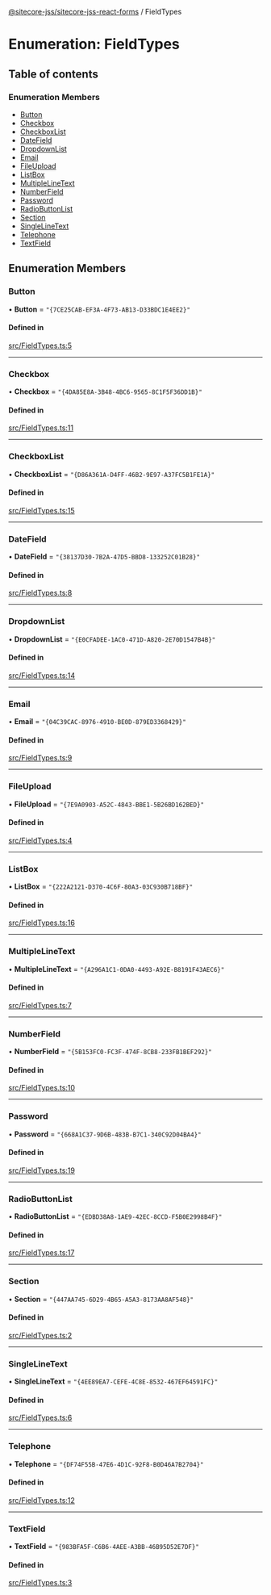 [@sitecore-jss/sitecore-jss-react-forms](../README.md) / FieldTypes

# Enumeration: FieldTypes

## Table of contents

### Enumeration Members

- [Button](FieldTypes.md#button)
- [Checkbox](FieldTypes.md#checkbox)
- [CheckboxList](FieldTypes.md#checkboxlist)
- [DateField](FieldTypes.md#datefield)
- [DropdownList](FieldTypes.md#dropdownlist)
- [Email](FieldTypes.md#email)
- [FileUpload](FieldTypes.md#fileupload)
- [ListBox](FieldTypes.md#listbox)
- [MultipleLineText](FieldTypes.md#multiplelinetext)
- [NumberField](FieldTypes.md#numberfield)
- [Password](FieldTypes.md#password)
- [RadioButtonList](FieldTypes.md#radiobuttonlist)
- [Section](FieldTypes.md#section)
- [SingleLineText](FieldTypes.md#singlelinetext)
- [Telephone](FieldTypes.md#telephone)
- [TextField](FieldTypes.md#textfield)

## Enumeration Members

### Button

• **Button** = ``"{7CE25CAB-EF3A-4F73-AB13-D33BDC1E4EE2}"``

#### Defined in

[src/FieldTypes.ts:5](https://github.com/Sitecore/jss/blob/9fc110cd9/packages/sitecore-jss-react-forms/src/FieldTypes.ts#L5)

___

### Checkbox

• **Checkbox** = ``"{4DA85E8A-3B48-4BC6-9565-8C1F5F36DD1B}"``

#### Defined in

[src/FieldTypes.ts:11](https://github.com/Sitecore/jss/blob/9fc110cd9/packages/sitecore-jss-react-forms/src/FieldTypes.ts#L11)

___

### CheckboxList

• **CheckboxList** = ``"{D86A361A-D4FF-46B2-9E97-A37FC5B1FE1A}"``

#### Defined in

[src/FieldTypes.ts:15](https://github.com/Sitecore/jss/blob/9fc110cd9/packages/sitecore-jss-react-forms/src/FieldTypes.ts#L15)

___

### DateField

• **DateField** = ``"{38137D30-7B2A-47D5-BBD8-133252C01B28}"``

#### Defined in

[src/FieldTypes.ts:8](https://github.com/Sitecore/jss/blob/9fc110cd9/packages/sitecore-jss-react-forms/src/FieldTypes.ts#L8)

___

### DropdownList

• **DropdownList** = ``"{E0CFADEE-1AC0-471D-A820-2E70D1547B4B}"``

#### Defined in

[src/FieldTypes.ts:14](https://github.com/Sitecore/jss/blob/9fc110cd9/packages/sitecore-jss-react-forms/src/FieldTypes.ts#L14)

___

### Email

• **Email** = ``"{04C39CAC-8976-4910-BE0D-879ED3368429}"``

#### Defined in

[src/FieldTypes.ts:9](https://github.com/Sitecore/jss/blob/9fc110cd9/packages/sitecore-jss-react-forms/src/FieldTypes.ts#L9)

___

### FileUpload

• **FileUpload** = ``"{7E9A0903-A52C-4843-BBE1-5B26BD162BED}"``

#### Defined in

[src/FieldTypes.ts:4](https://github.com/Sitecore/jss/blob/9fc110cd9/packages/sitecore-jss-react-forms/src/FieldTypes.ts#L4)

___

### ListBox

• **ListBox** = ``"{222A2121-D370-4C6F-80A3-03C930B718BF}"``

#### Defined in

[src/FieldTypes.ts:16](https://github.com/Sitecore/jss/blob/9fc110cd9/packages/sitecore-jss-react-forms/src/FieldTypes.ts#L16)

___

### MultipleLineText

• **MultipleLineText** = ``"{A296A1C1-0DA0-4493-A92E-B8191F43AEC6}"``

#### Defined in

[src/FieldTypes.ts:7](https://github.com/Sitecore/jss/blob/9fc110cd9/packages/sitecore-jss-react-forms/src/FieldTypes.ts#L7)

___

### NumberField

• **NumberField** = ``"{5B153FC0-FC3F-474F-8CB8-233FB1BEF292}"``

#### Defined in

[src/FieldTypes.ts:10](https://github.com/Sitecore/jss/blob/9fc110cd9/packages/sitecore-jss-react-forms/src/FieldTypes.ts#L10)

___

### Password

• **Password** = ``"{668A1C37-9D6B-483B-B7C1-340C92D04BA4}"``

#### Defined in

[src/FieldTypes.ts:19](https://github.com/Sitecore/jss/blob/9fc110cd9/packages/sitecore-jss-react-forms/src/FieldTypes.ts#L19)

___

### RadioButtonList

• **RadioButtonList** = ``"{EDBD38A8-1AE9-42EC-8CCD-F5B0E2998B4F}"``

#### Defined in

[src/FieldTypes.ts:17](https://github.com/Sitecore/jss/blob/9fc110cd9/packages/sitecore-jss-react-forms/src/FieldTypes.ts#L17)

___

### Section

• **Section** = ``"{447AA745-6D29-4B65-A5A3-8173AA8AF548}"``

#### Defined in

[src/FieldTypes.ts:2](https://github.com/Sitecore/jss/blob/9fc110cd9/packages/sitecore-jss-react-forms/src/FieldTypes.ts#L2)

___

### SingleLineText

• **SingleLineText** = ``"{4EE89EA7-CEFE-4C8E-8532-467EF64591FC}"``

#### Defined in

[src/FieldTypes.ts:6](https://github.com/Sitecore/jss/blob/9fc110cd9/packages/sitecore-jss-react-forms/src/FieldTypes.ts#L6)

___

### Telephone

• **Telephone** = ``"{DF74F55B-47E6-4D1C-92F8-B0D46A7B2704}"``

#### Defined in

[src/FieldTypes.ts:12](https://github.com/Sitecore/jss/blob/9fc110cd9/packages/sitecore-jss-react-forms/src/FieldTypes.ts#L12)

___

### TextField

• **TextField** = ``"{983BFA5F-C6B6-4AEE-A3BB-46B95D52E7DF}"``

#### Defined in

[src/FieldTypes.ts:3](https://github.com/Sitecore/jss/blob/9fc110cd9/packages/sitecore-jss-react-forms/src/FieldTypes.ts#L3)
